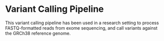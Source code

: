 # Variant Calling Pipeline

This variant calling pipeline has been used in a research setting to process FASTQ-formatted reads from exome sequencing, and call variants against the GRCh38 reference genome.
